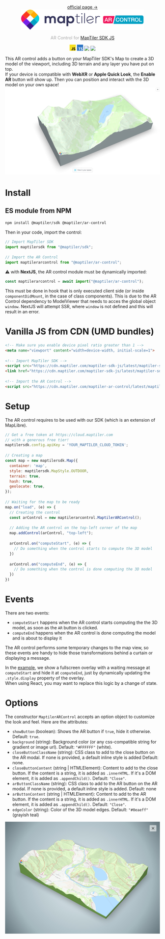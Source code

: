 <p align="center">
  <a href="https://docs.maptiler.com/sdk-js/">official page →</a><br>
  <img src="images/maptiler-ar-control-logo.svg" width="400px">
</p>

<p align="center" style="color: #AAA">
  AR Control for <a href="https://docs.maptiler.com/sdk-js/">MapTiler SDK JS</a>
</p>

<p align="center">
  <img src="images/JS-logo.svg" width="20px">
  <img src="images/TS-logo.svg" width="20px">
  <img src="https://img.shields.io/npm/v/@maptiler/ar-control"></img>
  <img src="https://img.shields.io/twitter/follow/maptiler?style=social"></img>
</p>

This AR control adds a button on your MapTiler SDK's Map to create a 3D model of the viewport, including 3D terrain and any layer you have put on top.  
If your device is compatible with **WebXR** or **Apple Quick Look**, the **Enable AR** button will show up. Then you can position and interact with the 3D model on your own space!
![screenshot of the project's 3D view](images/screenshot.jpg)

# Install
## ES module from NPM
```bash
npm install @maptiler/sdk @maptiler/ar-control
```

Then in your code, import the control:
```js
// Import MapTiler SDK
import maptilersdk from "@maptiler/sdk";

// Import the AR Control
import maptilerarcontrol from "@maptiler/ar-control";
```

⚠️ with **NextJS**, the AR control module must be dynamically imported:
```js
const maptilerarcontrol = await import("@maptiler/ar-control");
```
This must be done in  hook that is only executed client side (or inside `componentDidMount`, in the case of class components). This is due to the AR Control dependency to ModelViewer that needs to acces the global object `window`. NextJS will attempt SSR, where `window` is not defined and this will result in an error.

# Vanilla JS from CDN (UMD bundles)
```html
<!-- Make sure you enable device pixel ratio greater than 1 -->
<meta name="viewport" content="width=device-width, initial-scale=1">

<!-- Import MapTiler SDK -->
<script src="https://cdn.maptiler.com/maptiler-sdk-js/latest/maptiler-sdk.umd.min.js"></script>
<link href="https://cdn.maptiler.com/maptiler-sdk-js/latest/maptiler-sdk.css" rel="stylesheet" />

<!-- Import the AR Control -->
<script src="https://cdn.maptiler.com/maptiler-ar-control/latest/maptilerarcontrol.min.js"></script>
```

# Setup
The AR control requires to be used with our SDK (which is an extension of MapLibre).   

```js
// Get a free token at https://cloud.maptiler.com
// with a generous free tier!
maptilersdk.config.apiKey = 'YOUR_MAPTILER_CLOUD_TOKEN';

// Creating a map
const map = new maptilersdk.Map({
  container: 'map',
  style: maptilersdk.MapStyle.OUTDOOR,
  terrain: true,
  hash: true,
  geolocate: true,
});

// Waiting for the map to be ready
map.on("load", (e) => {
  // Creating the control
  const arControl = new maptilerarcontrol.MaptilerARControl();
  
  // Adding the AR control on the top-left corner of the map
  map.addControl(arControl, "top-left");

  arControl.on("computeStart", (e) => {
    // Do something when the control starts to compute the 3D model 
  })

  arControl.on("computeEnd", (e) => {
    // Do something when the control is done computing the 3D model 
  })
})
```

# Events
There are two events:
- `computeStart` happens when the AR control starts computing the the 3D model, as soon as the `AR` button is clicked.
- `computeEnd` happens when the AR control is done computing the model and is about to display it

The AR control performs some temporary changes to the map view, so these events are handy to hide those transformations behind a curtain or displaying a message.

In the [example](./examples/index.html), we show a fullscreen overlay with a waiting message at `computeStart` and hide it at `computeEnd`, just by dynamically updating the `.style.display` property of the overlay.  
When using React, you may want to replace this logic by a change of state.

# Options
The constructor `MaptilerARControl` accepts an option object to customize the look and feel. Here are the attributes:
- `showButton` (boolean): Shows the AR button if `true`, hide it otherwise. Default: `true`.
- `background` (string): Background color (or any css-compatible string for gradient or image url). Default: `"#FFFFFF"` (white).
- `closeButtonClassName` (string): CSS class to add to the close button on the AR modal. If none is provided, a default inline style is added Default: none.
- `closeButtonContent` (string | HTMLElement): Content to add to the close button. If the content is a string, it is added as `.innerHTML`. If it's a DOM element, it is added as `.appendChild()`. Default: `"Close"`.
- `arButtonClassName` (string): CSS class to add to the AR button on the AR modal. If none is provided, a default inline style is added. Default: none
- `arButtonContent` (string | HTMLElement): Content to add to the AR button. If the content is a string, it is added as `.innerHTML`. If it's a DOM element, it is added as `.appendChild()`. Default: `"Close"`.
- `edgeColor` (string): Color of the 3D model edges. Default: `"#0eaeff"` (grayish teal)

![](images/screenshot2.jpg)